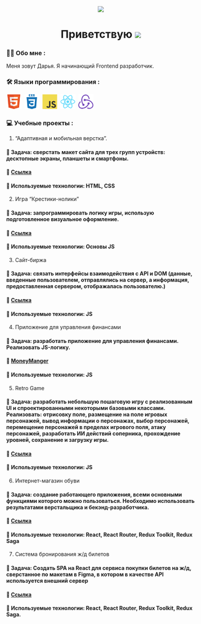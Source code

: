 <div id="header" align="center">
  <img src="https://media.giphy.com/media/v1.Y2lkPTc5MGI3NjExODFqMjhlbDJqenRwNTZic2xhNml2azc5ZWkzNGdteDk4eDlyYmllMiZlcD12MV9pbnRlcm5hbF9naWZfYnlfaWQmY3Q9Zw/L1R1tvI9svkIWwpVYr/giphy.gif" width="100"/>
</div>
<h1 align="center">
  Приветствую
  <img src="https://media.giphy.com/media/hvRJCLFzcasrR4ia7z/giphy.gif" width="30px"/>
</h1>


### :woman_technologist: Обо мне :
Меня зовут Дарья. Я начинающий Frontend разработчик.

### :hammer_and_wrench: Языки программирования :
<div>
  <img src="https://github.com/devicons/devicon/blob/master/icons/html5/html5-original.svg" title="HTML5" alt="HTML" width="40" height="40"/>&nbsp;
  <img src="https://github.com/devicons/devicon/blob/master/icons/css3/css3-plain-wordmark.svg"  title="CSS3" alt="CSS" width="40" height="40"/>&nbsp;
  <img src="https://github.com/devicons/devicon/blob/master/icons/javascript/javascript-original.svg" title="JavaScript" alt="JavaScript" width="40" height="40"/>&nbsp;
  <img src="https://github.com/devicons/devicon/blob/master/icons/react/react-original.svg" title="React" alt="React" width="40" height="40"/>&nbsp;
  <img src="https://github.com/devicons/devicon/blob/master/icons/redux/redux-original.svg" title="Redux" alt="Redux " width="40" height="40"/>&nbsp;
</div>

### :computer: Учебные проекты :
1. “Адаптивная и мобильная верстка”. 
#### :pushpin: Задача: сверстать макет сайта для трех групп устройств: десктопные экраны, планшеты и смартфоны.
#### :pushpin: [Ссылка](https://daritat.github.io/diplom/)
#### :pushpin: Используемые технологии: HTML, CSS

2. Игра “Крестики-нолики”
#### :pushpin: Задача: запрограммировать логику игры, использую подготовленное визуальное оформление.
#### :pushpin: [Ссылка](https://replit.com/@daritatarinova/Diplom-startovyi-kod)
#### :pushpin: Используемые технологии: Основы JS

3. Сайт-биржа
#### :pushpin: Задача: связать интерфейсы взаимодействия с API и DOM (данные, введенные пользователем, отправлялись на сервер, а информация, предоставленная сервером, отображалась пользователю.)
#### :pushpin: [Ссылка](netcoint.onrender.com)
#### :pushpin: Используемые технологии: JS

4. Приложение для управления финансами
#### :pushpin: Задача: разработать приложение для управления финансами. Реализовать JS-логику. 
#### :pushpin: [MoneyManger](https://money-manager-gtyk.onrender.com)
#### :pushpin: Используемые технологии: JS

5. Retro Game
#### :pushpin: Задача: разработать небольшую пошаговую игру с реализованным UI и спроектированными некоторыми базовыми классами. Реализовать: отрисовку поле, размещение на поле игровых персонажей, вывод информации о персонажах, выбор персонажей, перемещение персонажей в пределах игрового поля, атаку персонажей, разработать ИИ действий соперника, прохождение уровней, сохранение и загрузку игры. 
#### :pushpin: [Ссылка](https://daritat.github.io/js-advanced-diploma/)
#### :pushpin: Используемые технологии: JS

6. Интернет-магазин обуви
#### :pushpin: Задача: создание работающего приложения, всеми основными функциями которого можно пользоваться. Необходимо использовать результатами верстальщика и бекэнд-разработчика.
#### :pushpin: [Ссылка](https://daritat.github.io/diplom-ra/)
#### :pushpin: Используемые технологии: React, React Router, Redux Toolkit, Redux Saga

7. Система бронирования ж/д билетов
#### :pushpin: Задача: Создать SPA на React для сервиса покупки билетов на ж/д, сверстанное по макетам в Figma, в котором в качестве API используется внешний сервер
#### :pushpin: [Ссылка](https://daritat.github.io/fe-diplom/)
#### :pushpin: Используемые технологии: React, React Router, Redux Toolkit, Redux Saga.





